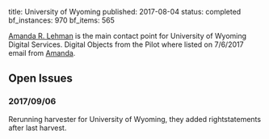 title: University of Wyoming
published: 2017-08-04
status: completed
bf_instances: 970
bf_items: 565


[Amanda R. Lehman][ARL] is the main contact point for University of Wyoming 
Digital Services. Digital Objects from the Pilot where listed on 7/6/2017 email
from [Amanda][ARL]. 

## Open Issues

### 2017/09/06 
Rerunning harvester for University of Wyoming, they added rightstatements
after last harvest.

[ARL]: /people/amanda-r-lehman

